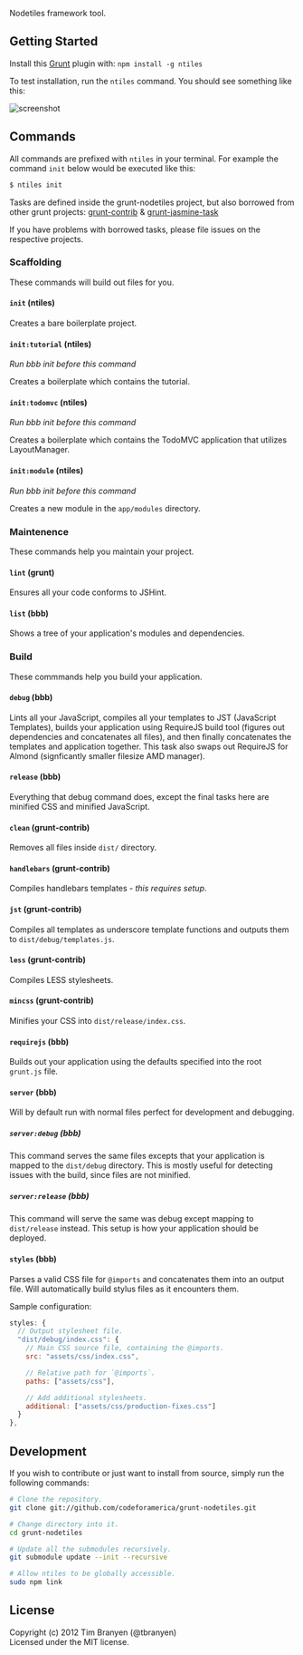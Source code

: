 Nodetiles framework tool.

## Getting Started ##

Install this [Grunt](https://github.com/cowboy/grunt) plugin with:
`npm install -g ntiles`

To test installation, run the `ntiles` command.  You should see something like
this:

![screenshot](https://github.com/backbone-boilerplate/grunt-bbb/raw/assets/screenshot.png)

## Commands ##

All commands are prefixed with `ntiles` in your terminal.  For example the command
`init` below would be executed like this:

``` bash
$ ntiles init
```

Tasks are defined inside the grunt-nodetiles project, but also borrowed from other
grunt projects: [grunt-contrib](https://github.com/gruntjs/grunt-contrib) &
[grunt-jasmine-task](https://github.com/creynders/grunt-jasmine-task)

If you have problems with borrowed tasks, please file issues on the respective
projects.

### Scaffolding ###

These commands will build out files for you.

#### `init` (ntiles) ####

Creates a bare boilerplate project.

#### `init:tutorial` (ntiles) ####

*Run bbb init before this command*

Creates a boilerplate which contains the tutorial.

#### `init:todomvc` (ntiles) ####

*Run bbb init before this command*

Creates a boilerplate which contains the TodoMVC application that utilizes
LayoutManager.

#### `init:module` (ntiles) ####

*Run bbb init before this command*

Creates a new module in the `app/modules` directory.

### Maintenence ###

These commands help you maintain your project.

#### `lint` (grunt) ####

Ensures all your code conforms to JSHint.

#### `list` (bbb) ####

Shows a tree of your application's modules and dependencies.

### Build ###

These commmands help you build your application.

#### `debug` (bbb) ####

Lints all your JavaScript, compiles all your templates to JST (JavaScript
Templates), builds your application using RequireJS build tool (figures out
dependencies and concatenates all files), and then finally concatenates the
templates and application together.  This task also swaps out RequireJS for
Almond (signficantly smaller filesize AMD manager).

#### `release` (bbb) ####

Everything that debug command does, except the final tasks here are minified
CSS and minified JavaScript.

#### `clean` (grunt-contrib) ####

Removes all files inside `dist/` directory.

#### `handlebars` (grunt-contrib) ####

Compiles handlebars templates - *this requires setup*.

#### `jst` (grunt-contrib) ####

Compiles all templates as underscore template functions and outputs them to
`dist/debug/templates.js`.

#### `less` (grunt-contrib) ####

Compiles LESS stylesheets.

#### `mincss` (grunt-contrib) ####

Minifies your CSS into `dist/release/index.css`.

#### `requirejs` (bbb) ####

Builds out your application using the defaults specified into the root
`grunt.js` file.

#### `server` (bbb) ####

Will by default run with normal files perfect for development and debugging.

##### `server:debug` (bbb) #####

This command serves the same files excepts that your application is mapped to
the `dist/debug` directory. This is mostly useful for detecting issues with the
build, since files are not minified.

##### `server:release` (bbb) #####

This command will serve the same was debug except mapping to `dist/release`
instead. This setup is how your application should be deployed.

#### `styles` (bbb) ####

Parses a valid CSS file for `@imports` and concatenates them into an output
file.  Will automatically build stylus files as it encounters them.

Sample configuration:

``` javascript
styles: {
  // Output stylesheet file.
  "dist/debug/index.css": {
    // Main CSS source file, containing the @imports.
    src: "assets/css/index.css",

    // Relative path for `@imports`.
    paths: ["assets/css"],

    // Add additional stylesheets.
    additional: ["assets/css/production-fixes.css"]
  }
},
```

## Development ##

If you wish to contribute or just want to install from source, simply run the
following commands:

``` bash
# Clone the repository.
git clone git://github.com/codeforamerica/grunt-nodetiles.git

# Change directory into it.
cd grunt-nodetiles

# Update all the submodules recursively.
git submodule update --init --recursive

# Allow ntiles to be globally accessible.
sudo npm link
```

## License
Copyright (c) 2012 Tim Branyen (@tbranyen)  
Licensed under the MIT license.

